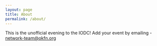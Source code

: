 ```yaml
---
layout: page
title: About
permalink: /about/
---
```


This is the unofficial evening to the IODC! Add your event by emailing - network-team@okfn.org 
